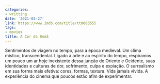 ```yaml
---
categories:
- writting
date: '2021-03-27'
link: https://www.imdb.com/title/tt0063555
tags:
- movies
title: A Cor da Romã
---
```


Sentimentos de viagem no tempo, para a época medieval. Um clima místico, transcendental. Ligado à arte e ao espírito do tempo, respiramos um pouco um ar hoje inexistente dessa junção de Oriente e Ocidente, suas identidades e culturas de dor, sofrimento, culpa e expiação. O surrealismo em sua forma mais efetiva: cores, formas, textura. Vida jamais vivida. A experiência do cinema que poucos estão afim de experimentar.